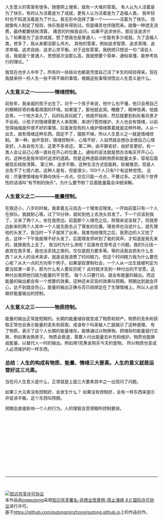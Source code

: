 <br>

人生意义的答案有很多。随便网上搜索，就有一大堆的答案。
有人认为人活着是为了快乐，有的认为活着是为了成就，更有人认为活着是为了造福人类。
我年轻时也不知道活着是为了什么。我无形中选择了第一个————活着为了快乐。
但就像有人制定了规则，快乐我是有得到过。但是痛苦也伴随而来。就像一种透支消费，最终都要结账清算。
痛苦的时候我会问，如果不追求快乐，那应该追求什么？如果是为了追求成就，想了想我也是普通人，一生能有多少成就。为了造福人类，想多了，我从来都没那么伟大。
其他的答案，例如追求智慧、追求真理、追求幸福、追求自由、追求心灵平衡。对于这些答案，我统统只想说一句:"请说人话，我就是个普通人，思想层次没那么高，我就想要个简单、通俗易懂、能参考执行的理论。"


我现在也步入中年了。所有的一些结论也都是凭借自己活了半生的经验得来。现在我就来捋一捋人生一些不得不做的事情，根据这些事情领悟出人生意义是什么。

### 人生意义之一————情绪控制。

前些年，我亲戚的孩子出生了。对于一个孩子来说，他什么也不懂，他只会用自己的眼睛好奇的看着周围的环境。如果饿了，那他就会哭。睡醒了，精神饱满，他就会笑。一个地方呆久了，玩的玩具玩腻了，他就开始闹，然后就要到别处看风景才不会闹。小孩子的情绪需要大人来观察，来进行管控维护。大人也会有情绪，以前觉得抽烟是件很不好的事情，后面发现有的人维护情绪靠着就是这种外物。人从一出生，就有情绪这种东西。固定不了，摆脱不掉。所以人生意义之一就是情绪控制。
第一种，由坏变好。情绪控制中，心情不好，人自然就会想办法使自己心情变好。人各自有方法，这里不多讲述。
第二种，由平静变好，由好变更好。有一类人会让自己心情一直处在开心的位置上。通俗的说法就是想办法每天开开心心的。这种也是我年轻时追求的道路。但是这种道路消耗物质和能量太多，容易后面被现实结账清算。
第三种，追求平静。这种生活方式低能耗，较被推崇。但是人总免不了七情六欲。这种人是有，但是很少。100个人只有1个有这种觉悟。
总结：尽量使情绪由平静向快乐一点点。仅仅只能一点点，不要过多。之前有个世界性的话语叫“有节制的快乐”。为什么要节制？后面能量篇会详细讲解。


### 人生意义之二————能量控制。


在我还小，八岁的时候，我拿着五元钱去一个理发店理发。一开始前面只有一个人在排队。我就耐心等。过了10分钟，就轮到他上去洗头剪发了。下一个应该到我了。又来了两个人，坐在我旁边。前面那个人理完之后，照理来说该我了。但我旁边新来的两个人其中一个人就先跑去占了理发的位置。理发师也没说什么，就先理他的头发了。我当时一下子就哭了出来。我害怕他理完之后，我旁边的人又抢了去，这样一下午我就理不好头发了。后面理发师听到了我的哭声，才知道是我先来的，就换我先上去了。
我当时为什么哭呢？后面有在思考这个问题。我的5元钱一直捏在我手里，我也没丢钱之类的。仅仅是因为要多等。等的话我会损失什么东西？从大人的话术来讲，就是说我浪费了时间精力。但这个时间精力我为什么要伤心呢？从大一点的方向举个例子。如果是奴隶制社会，一个人从一出生就被判定为要当奴隶一辈子。那为什么有人要反抗呢？
此时就涉及到一种付出的不甘愿。这种付出我把他归结为能量的不甘愿。
每个人只要行动，就会有能量的输出。而这能量的输出都会有一个想要的效果。这种还未实现的效果叫预期。预期达到就会开心，达不到就会伤心。能量的输出正确与否已经绑定在了生理情绪上。所以人必须做好能量输出的控制。


### 人生意义之三————物质控制。


能量的输出正常是短期的。长期的能量储存就变成了物质和财产。物质的丢失和获取正常也会表示能量的丢失和获取。成语有个叫家破人亡就揭示了这种道理。
有了物质，表示了这个人长期的能量储存。能够通过以物换物，把储存的能量就行交换，例如黄金换房子。
物质会衰退，需要人付出能量去补充和维护。物质也能换成能量，以替代人一时的输出。例如用1克黄金购买今天的食物。
所以物质也变成人必须维护的一样东西。



### 总结：人生的构成有物质、能量、情绪三大要素。人生的意义就是运营好这三元素。


当在问人生意义是什么，正常就是上面三大要素其中之一出现问了问题。


如果三大元素没有控制好，会发生什么？
如果没有控制好，会有一样东西来提示并促进平衡。这个东西叫预期。



预期会直接影响一个人的行为。人的理智会受预期所控制要挟。





 <br /><br /><br /><br /><br /><br /><br /><br /><br /><br /><br />

 -----------------
 
 <br />
 
 <a rel="license" href="http://creativecommons.org/licenses/by-nc-nd/4.0/"><img alt="知识共享许可协议" style="border-width:0"
      src="https://i.creativecommons.org/l/by-nc-nd/4.0/88x31.png" /></a><br />本作品由<a
    xmlns:cc="http://creativecommons.org/ns#" href="https://github.com/putongminzhong/putong.github.io"
    property="cc:attributionName" rel="cc:attributionURL">oneputong</a>采用<a rel="license"
    href="http://creativecommons.org/licenses/by-nc-nd/4.0/">知识共享署名-非商业性使用-禁止演绎 4.0 国际许可协议</a>进行许可。<br />基于<a
    xmlns:dct="http://purl.org/dc/terms/" href="https://github.com/putongminzhong/putong.github.io"
    rel="dct:source">https://github.com/putongminzhong/putong.github.io</a>上的作品创作。